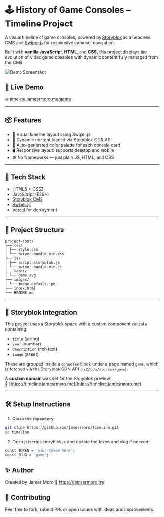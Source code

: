 # 🕹️ History of Game Consoles – Timeline Project

A visual timeline of game consoles, powered by [Storyblok](https://www.storyblok.com/) as a headless CMS and [Swiper.js](https://swiperjs.com/) for responsive carousel navigation.

Built with **vanilla JavaScript**, **HTML**, and **CSS**, this project displays the evolution of video game consoles with dynamic content fully managed from the CMS.

![Demo Screenshot](https://timeline.jamesrmoro.me/images/screenshot.png)

## 🔗 Live Demo

🌐 [timeline.jamesrmoro.me/game](https://timeline.jamesrmoro.me/game)

---

## 📦 Features

- 📆 Visual timeline layout using Swiper.js
- 🧩 Dynamic content loaded via Storyblok CDN API
- 🎨 Auto-generated color palette for each console card
- 🖥️ Responsive layout: supports desktop and mobile
- ⚙️ No frameworks — just plain JS, HTML, and CSS

---

## 🚀 Tech Stack

- HTML5 + CSS3
- JavaScript (ES6+)
- [Storyblok CMS](https://www.storyblok.com/)
- [Swiper.js](https://swiperjs.com/)
- [Vercel](https://vercel.com/) for deployment

---

## 📁 Project Structure
```
project-root/
├── css/
│ ├── style.css
│ └── swiper-bundle.min.css
├── js/
│ ├── script-storyblok.js
│ └── swiper-bundle.min.js
├── icons/
│ └── game.svg
├── images/
│ └── image-default.jpg
├── index.html
└── README.md
```
---

## 🧩 Storyblok Integration

This project uses a Storyblok space with a custom component `console` containing:

- `title` (string)
- `year` (number)
- `description` (rich text)
- `image` (asset)

These are grouped inside a `consoles` block under a page named `game`, which is fetched via the Storyblok CDN API (`/v2/cdn/stories/game`).

A **custom domain** was set for the Storyblok preview:  
🔗 [https://timeline.jamesrmoro.me](https://timeline.jamesrmoro.me)

---

## 🛠 Setup Instructions

1. Clone the repository:

```bash
git clone https://github.com/jamesrmoro/timeline.git
cd timeline
```

2. Open js/script-storyblok.js and update the token and slug if needed:

```bash
const TOKEN = 'your-token-here';
const SLUG = 'game';
```

## ✨ Author
Created by James Moro
🔗 https://jamesrmoro.me

## 🤝 Contributing
Feel free to fork, submit PRs or open issues with ideas and improvements.

